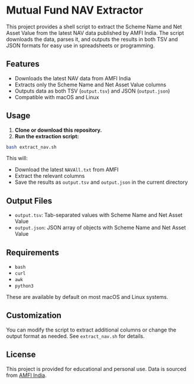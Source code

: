 # Mutual Fund NAV Extractor

This project provides a shell script to extract the Scheme Name and Net Asset Value from the latest NAV data published by AMFI India. The script downloads the data, parses it, and outputs the results in both TSV and JSON formats for easy use in spreadsheets or programming.

## Features
- Downloads the latest NAV data from AMFI India
- Extracts only the Scheme Name and Net Asset Value columns
- Outputs data as both TSV (`output.tsv`) and JSON (`output.json`)
- Compatible with macOS and Linux

## Usage

1. **Clone or download this repository.**
2. **Run the extraction script:**

```sh
bash extract_nav.sh
```

This will:
- Download the latest `NAVAll.txt` from AMFI
- Extract the relevant columns
- Save the results as `output.tsv` and `output.json` in the current directory

## Output Files
- `output.tsv`: Tab-separated values with Scheme Name and Net Asset Value
- `output.json`: JSON array of objects with Scheme Name and Net Asset Value

## Requirements
- `bash`
- `curl`
- `awk`
- `python3`

These are available by default on most macOS and Linux systems.

## Customization
You can modify the script to extract additional columns or change the output format as needed. See `extract_nav.sh` for details.

## License
This project is provided for educational and personal use. Data is sourced from [AMFI India](https://www.amfiindia.com/).
